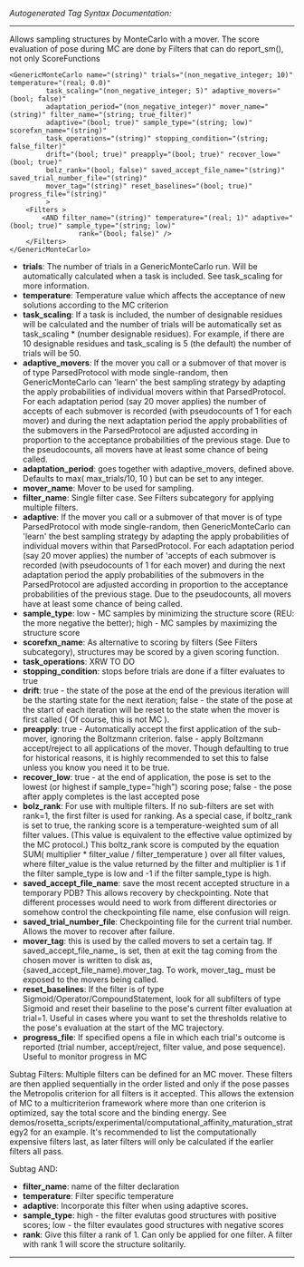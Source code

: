 _Autogenerated Tag Syntax Documentation:_

---
Allows sampling structures by MonteCarlo with a mover. The score evaluation of pose during MC are done by Filters that can do report_sm(), not only ScoreFunctions

```
<GenericMonteCarlo name="(string)" trials="(non_negative_integer; 10)" temperature="(real; 0.0)"
         task_scaling="(non_negative_integer; 5)" adaptive_movers="(bool; false)"
         adaptation_period="(non_negative_integer)" mover_name="(string)" filter_name="(string; true_filter)"
         adaptive="(bool; true)" sample_type="(string; low)" scorefxn_name="(string)"
         task_operations="(string)" stopping_condition="(string; false_filter)"
         drift="(bool; true)" preapply="(bool; true)" recover_low="(bool; true)"
         bolz_rank="(bool; false)" saved_accept_file_name="(string)" saved_trial_number_file="(string)"
         mover_tag="(string)" reset_baselines="(bool; true)" progress_file="(string)"
         >
    <Filters >
        <AND filter_name="(string)" temperature="(real; 1)" adaptive="(bool; true)" sample_type="(string; low)"
                 rank="(bool; false)" />
    </Filters>
</GenericMonteCarlo>
```

-   **trials**: The number of trials in a GenericMonteCarlo run. Will be automatically calculated when a task is included. See task_scaling for more information.
-   **temperature**: Temperature value which affects the acceptance of new solutions according to the MC criterion
-   **task_scaling**: If a task is included, the number of designable residues will be calculated and the number of trials will be automatically set as task_scaling * (number designable residues). For example, if there are 10 designable residues and task_scaling is 5 (the default) the number of trials will be 50.
-   **adaptive_movers**: If the mover you call or a submover of that mover is of type ParsedProtocol with mode single-random, then GenericMonteCarlo can 'learn' the best sampling strategy by adapting the apply probabilities of individual movers within that ParsedProtocol. For each adaptation period (say 20 mover applies) the number of accepts of each submover is recorded (with pseudocounts of 1 for each mover) and during the next adaptation period the apply probabilities of the submovers in the ParsedProtocol are adjusted according in proportion to the acceptance probabilities of the previous stage. Due to the pseudocounts, all movers have at least some chance of being called.
-   **adaptation_period**: goes together with adaptive_movers, defined above. Defaults to max( max_trials/10, 10 ) but can be set to any integer.
-   **mover_name**: Mover to be used for sampling.
-   **filter_name**: Single filter case. See Filters subcategory for applying multiple filters.
-   **adaptive**: If the mover you call or a submover of that mover is of type ParsedProtocol with mode single-random, then GenericMonteCarlo can 'learn' the best sampling strategy by adapting the apply probabilities of individual movers within that ParsedProtocol. For each adaptation period (say 20 mover applies) the number of 'accepts of each submover is recorded (with pseudocounts of 1 for each mover) and during the next adaptation period the apply probabilities of the submovers in the ParsedProtocol are adjusted according in proportion to the acceptance probabilities of the previous stage. Due to the pseudocounts, all movers have at least some chance of being called.
-   **sample_type**: low - MC samples by minimizing the structure score (REU: the more negative the better); high - MC samples by maximizing the structure score
-   **scorefxn_name**: As alternative to scoring by filters (See Filters subcategory), structures may be scored by a given scoring function.
-   **task_operations**: XRW TO DO
-   **stopping_condition**: stops before trials are done if a filter evaluates to true
-   **drift**: true - the state of the pose at the end of the previous iteration will be the starting state for the next iteration; false - the state of the pose at the start of each iteration will be reset to the state when the mover is first called ( Of course, this is not MC ).
-   **preapply**: true - Automatically accept the first application of the sub-mover, ignoring the Boltzmann criterion. false - apply Boltzmann accept/reject to all applications of the mover. Though defaulting to true for historical reasons, it is highly recommended to set this to false unless you know you need it to be true.
-   **recover_low**: true - at the end of application, the pose is set to the lowest (or highest if sample_type="high") scoring pose; false - the pose after apply completes is the last accepted pose
-   **bolz_rank**: For use with multiple filters. If no sub-filters are set with rank=1, the first filter is used for ranking. As a special case, if boltz_rank is set to true, the ranking score is a temperature-weighted sum of all filter values. (This value is equivalent to the effective value optimized by the MC protocol.) This boltz_rank score is computed by the equation SUM( multiplier * filter_value / filter_temperature ) over all filter values, where filter_value is the value returned by the filter and multiplier is 1 if the filter sample_type is low and -1 if the filter sample_type is high.
-   **saved_accept_file_name**: save the most recent accepted structure in a temporary PDB? This allows recovery by checkpointing. Note that different processes would need to work from different directories or somehow control the checkpointing file name, else confusion will reign.
-   **saved_trial_number_file**: Checkpointing file for the current trial number. Allows the mover to recover after failure.
-   **mover_tag**: this is used by the called movers to set a certain tag. If saved_accept_file_name_ is set, then at exit the tag coming from the chosen mover is written to disk as, {saved_accept_file_name}.mover_tag. To work, mover_tag_ must be exposed to the movers being called.
-   **reset_baselines**: If the filter is of type Sigmoid/Operator/CompoundStatement, look for all subfilters of type Sigmoid and reset their baseline to the pose's current filter evaluation at trial=1. Useful in cases where you want to set the thresholds relative to the pose's evaluation at the start of the MC trajectory.
-   **progress_file**: If specified opens a file in which each trial's outcome is reported (trial number, accept/reject, filter value, and pose sequence). Useful to monitor progress in MC


Subtag Filters:   Multiple filters can be defined for an MC mover. These filters are then applied sequentially in the order listed and only if the pose passes the Metropolis criterion for all filters is it accepted. This allows the extension of MC to a multicriterion framework where more than one criterion is optimized, say the total score and the binding energy. See demos/rosetta_scripts/experimental/computational_affinity_maturation_strategy2 for an example. It's recommended to list the computationally expensive filters last, as later filters will only be calculated if the earlier filters all pass.



Subtag AND:   

-   **filter_name**: name of the filter declaration
-   **temperature**: Filter specific temperature
-   **adaptive**: Incorporate this filter when using adaptive scores.
-   **sample_type**: high - the filter evalutas good structures with positive scores; low - the filter evaulates good structures with negative scores
-   **rank**: Give this filter a rank of 1. Can only be applied for one filter. A filter with rank 1 will score the structure solitarily.

---
